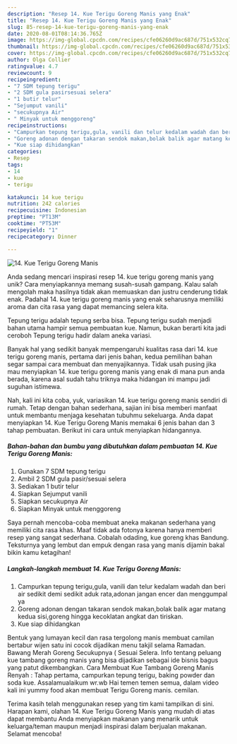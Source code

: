 ```yaml
---
description: "Resep 14. Kue Terigu Goreng Manis yang Enak"
title: "Resep 14. Kue Terigu Goreng Manis yang Enak"
slug: 85-resep-14-kue-terigu-goreng-manis-yang-enak
date: 2020-08-01T08:14:36.765Z
image: https://img-global.cpcdn.com/recipes/cfe06260d9ac687d/751x532cq70/14-kue-terigu-goreng-manis-foto-resep-utama.jpg
thumbnail: https://img-global.cpcdn.com/recipes/cfe06260d9ac687d/751x532cq70/14-kue-terigu-goreng-manis-foto-resep-utama.jpg
cover: https://img-global.cpcdn.com/recipes/cfe06260d9ac687d/751x532cq70/14-kue-terigu-goreng-manis-foto-resep-utama.jpg
author: Olga Collier
ratingvalue: 4.7
reviewcount: 9
recipeingredient:
- "7 SDM tepung terigu"
- "2 SDM gula pasirsesuai selera"
- "1 butir telur"
- "Sejumput vanili"
- "secukupnya Air"
- " Minyak untuk menggoreng"
recipeinstructions:
- "Campurkan tepung terigu,gula, vanili dan telur kedalam wadah dan beri air sedikit demi sedikit aduk rata,adonan jangan encer dan menggumpal ya"
- "Goreng adonan dengan takaran sendok makan,bolak balik agar matang kedua sisi,goreng hingga kecoklatan angkat dan tiriskan."
- "Kue siap dihidangkan"
categories:
- Resep
tags:
- 14
- kue
- terigu

katakunci: 14 kue terigu 
nutrition: 242 calories
recipecuisine: Indonesian
preptime: "PT13M"
cooktime: "PT53M"
recipeyield: "1"
recipecategory: Dinner

---
```



![14. Kue Terigu Goreng Manis](https://img-global.cpcdn.com/recipes/cfe06260d9ac687d/751x532cq70/14-kue-terigu-goreng-manis-foto-resep-utama.jpg)

Anda sedang mencari inspirasi resep 14. kue terigu goreng manis yang unik? Cara menyiapkannya memang susah-susah gampang. Kalau salah mengolah maka hasilnya tidak akan memuaskan dan justru cenderung tidak enak. Padahal 14. kue terigu goreng manis yang enak seharusnya memiliki aroma dan cita rasa yang dapat memancing selera kita.

Tepung terigu adalah tepung serba bisa. Tepung terigu sudah menjadi bahan utama hampir semua pembuatan kue. Namun, bukan berarti kita jadi ceroboh Tepung terigu hadir dalam aneka variasi.

Banyak hal yang sedikit banyak mempengaruhi kualitas rasa dari 14. kue terigu goreng manis, pertama dari jenis bahan, kedua pemilihan bahan segar sampai cara membuat dan menyajikannya. Tidak usah pusing jika mau menyiapkan 14. kue terigu goreng manis yang enak di mana pun anda berada, karena asal sudah tahu triknya maka hidangan ini mampu jadi suguhan istimewa.


Nah, kali ini kita coba, yuk, variasikan 14. kue terigu goreng manis sendiri di rumah. Tetap dengan bahan sederhana, sajian ini bisa memberi manfaat untuk membantu menjaga kesehatan tubuhmu sekeluarga. Anda dapat menyiapkan 14. Kue Terigu Goreng Manis memakai 6 jenis bahan dan 3 tahap pembuatan. Berikut ini cara untuk menyiapkan hidangannya.

<!--inarticleads1-->

##### Bahan-bahan dan bumbu yang dibutuhkan dalam pembuatan 14. Kue Terigu Goreng Manis:

1. Gunakan 7 SDM tepung terigu
1. Ambil 2 SDM gula pasir/sesuai selera
1. Sediakan 1 butir telur
1. Siapkan Sejumput vanili
1. Siapkan secukupnya Air
1. Siapkan  Minyak untuk menggoreng


Saya pernah mencoba-coba membuat aneka makanan sederhana yang memiliki cita rasa khas. Maaf tidak ada fotonya karena hanya memberi resep yang sangat sederhana. Cobalah odading, kue goreng khas Bandung. Teksturnya yang lembut dan empuk dengan rasa yang manis dijamin bakal bikin kamu ketagihan! 

<!--inarticleads2-->

##### Langkah-langkah membuat 14. Kue Terigu Goreng Manis:

1. Campurkan tepung terigu,gula, vanili dan telur kedalam wadah dan beri air sedikit demi sedikit aduk rata,adonan jangan encer dan menggumpal ya
1. Goreng adonan dengan takaran sendok makan,bolak balik agar matang kedua sisi,goreng hingga kecoklatan angkat dan tiriskan.
1. Kue siap dihidangkan


Bentuk yang lumayan kecil dan rasa tergolong manis membuat camilan bertabur wijen satu ini cocok dijadikan menu takjil selama Ramadan. Bawang Merah Goreng Secukupnya ( Sesuai Selera. Info tentang peluang kue tambang goreng manis yang bisa dijadikan sebagai ide bisnis bagus yang patut dikembangkan. Cara Membuat Kue Tambang Goreng Manis Renyah : Tahap pertama, campurkan tepung terigu, baking powder dan soda kue. Assalamualaikum wr.wb Hai temen temen semua, dalam video kali ini yummy food akan membuat Terigu Goreng manis. cemilan. 

Terima kasih telah menggunakan resep yang tim kami tampilkan di sini. Harapan kami, olahan 14. Kue Terigu Goreng Manis yang mudah di atas dapat membantu Anda menyiapkan makanan yang menarik untuk keluarga/teman maupun menjadi inspirasi dalam berjualan makanan. Selamat mencoba!
